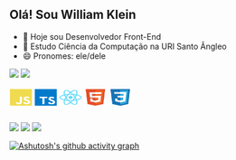 ## Olá! Sou William Klein

- 🔭 Hoje sou Desenvolvedor Front-End
- 🌱 Estudo Ciência da Computação na URI Santo Ângleo
- 😄 Pronomes: ele/dele

<div>
<img height="180em" src="https://github-readme-stats.vercel.app/api?username=William-Klein7&show_icons=true&theme=transparent"/>
<img height="180em" src="https://github-readme-stats.vercel.app/api/top-langs/?username=William-Klein7&layout=compact&theme=transparent"/>
</div>

<div style="display: inline_block"><br>
  <img align="center" alt="Js" height="30" width="40" src="https://raw.githubusercontent.com/devicons/devicon/master/icons/javascript/javascript-plain.svg">
  <img align="center" alt="Ts" height="30" width="40" src="https://raw.githubusercontent.com/devicons/devicon/master/icons/typescript/typescript-plain.svg">
  <img align="center" alt="React" height="30" width="40" src="https://raw.githubusercontent.com/devicons/devicon/master/icons/react/react-original.svg">
  <img align="center" alt="HTML" height="30" width="40" src="https://raw.githubusercontent.com/devicons/devicon/master/icons/html5/html5-original.svg">
  <img align="center" alt="CSS" height="30" width="40" src="https://raw.githubusercontent.com/devicons/devicon/master/icons/css3/css3-original.svg">
</div>
  
  ##

  <div> 
  <a href="https://instagram.com/williamklein7" target="_blank"><img src="https://img.shields.io/badge/-Instagram-%23E4405F?style=for-the-badge&logo=instagram&logoColor=white" target="_blank"></a>
  <a href = "mailto:williamklein08@gmail.com"><img src="https://img.shields.io/badge/-Gmail-%23333?style=for-the-badge&logo=gmail&logoColor=white" target="_blank"></a>
  <a href="www.linkedin.com/in/william-teuschel-klein-15863020b" target="_blank"><img src="https://img.shields.io/badge/-LinkedIn-%230077B5?style=for-the-badge&logo=linkedin&logoColor=white" target="_blank"></a> 

</div>

[![Ashutosh's github activity graph](https://github-readme-activity-graph.vercel.app/graph?username=William-Klein7&bg_color=transparent&color=001eff&line=00ffee&point=001eff&area=true&hide_border=true)](https://github.com/ashutosh00710/github-readme-activity-graph)
